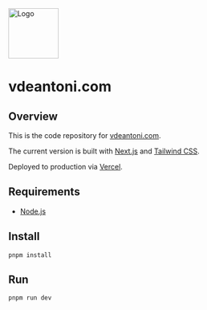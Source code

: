 <img alt="Logo" src="https://raw.githubusercontent.com/vdeantoni/vdeantoni.com/main/public/logo.svg" width="100" />

# vdeantoni.com

## Overview
This is the code repository for [vdeantoni.com](https://vdeantoni.com).

The current version is built with [Next.js](https://nextjs.org/) and [Tailwind CSS](https://tailwindcss.com/).

Deployed to production via [Vercel](https://vercel.com/).

## Requirements
* [Node.js](https://nodejs.org/)

## Install
```
pnpm install
```

## Run
```
pnpm run dev
```
